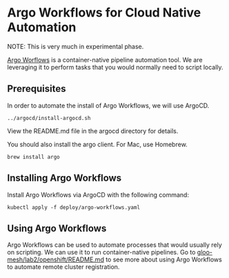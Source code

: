 # Argo Workflows for Cloud Native Automation

NOTE: This is very much in experimental phase.

[Argo Worflows](https://argoproj.github.io/argo-workflows) is a container-native pipeline automation tool.  We are leveraging it to perform tasks that you would normally need to script locally.

## Prerequisites

In order to automate the install of Argo Workflows, we will use ArgoCD.  

```
../argocd/install-argocd.sh
```

View the README.md file in the argocd directory for details.

You should also install the argo client.  For Mac, use Homebrew.

```
brew install argo
```

## Installing Argo Workflows

Install Argo Workflows via ArgoCD with the following command:

```
kubectl apply -f deploy/argo-workflows.yaml
```

## Using Argo Workflows

Argo Workflows can be used to automate processes that would usually rely on scripting.  We can use it to run container-native pipelines.  Go to [gloo-mesh/lab2/openshift/README.md](./gloo-mesh/lab2/openshift/README.md) to see more about using Argo Workflows to automate remote cluster registration.
